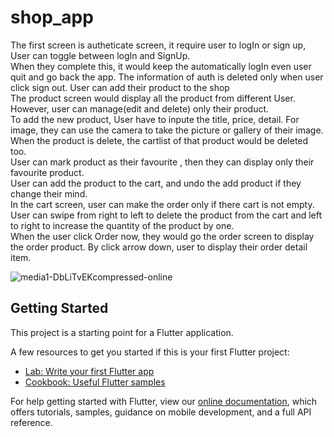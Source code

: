 # shop_app

The first screen is autheticate screen, it require user to logIn or sign up, User can toggle between logIn and SignUp.</br>
When they complete this, it would keep the automatically logIn even user quit and go back the app. The information of auth is deleted only when user click sign out.
User can add their product to the shop<br/>
The product screen would display all the product from different User. However, user can manage(edit and delete) only their product.</br>
To add the new product, User have to inpute the title, price, detail. For image, they can use the camera to take the picture or gallery of their image.</br>
When the product is delete, the cartlist of that product would be deleted too.</br>
User can mark product as their favourite , then they can display only their favourite product.<br/>
User can add the product to the cart, and undo the add product if they change their mind. <br/>
In the cart screen, user can make the order only if there cart is not empty. User can swipe from right to left to delete the product from the cart and left to right to increase the quantity of the product by one. <br/>
When the user click Order now, they would go the order screen to display the order product. By click arrow down, user to display their order detail item.</br>


![media1-DbLiTvEKcompressed-online](https://user-images.githubusercontent.com/43865591/91649334-e4768300-ea40-11ea-8040-58947b885176.gif)




## Getting Started

This project is a starting point for a Flutter application.

A few resources to get you started if this is your first Flutter project:

- [Lab: Write your first Flutter app](https://flutter.dev/docs/get-started/codelab)
- [Cookbook: Useful Flutter samples](https://flutter.dev/docs/cookbook)

For help getting started with Flutter, view our
[online documentation](https://flutter.dev/docs), which offers tutorials,
samples, guidance on mobile development, and a full API reference.
